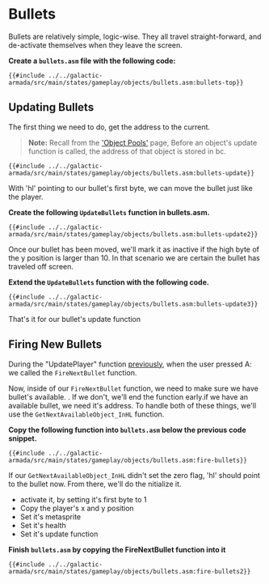 # Bullets

Bullets are relatively simple, logic-wise. They all travel straight-forward, and de-activate themselves when they leave the screen.

**Create a `bullets.asm` file with the following code:**

```rgbasm,linenos,start={{#line_no_of "" ../../galactic-armada/src/main/states/gameplay/objects/bullets.asm:bullets-top}}
{{#include ../../galactic-armada/src/main/states/gameplay/objects/bullets.asm:bullets-top}}
```
## Updating Bullets

The first thing we need to do, get the address to the current. 

> **Note:** Recall from the ['Object Pools'](#object-pools) page, Before an object's update function is called, the address of that object is stored in bc.

```rgbasm,linenos,start={{#line_no_of "" ../../galactic-armada/src/main/states/gameplay/objects/bullets.asm:bullets-update}}
{{#include ../../galactic-armada/src/main/states/gameplay/objects/bullets.asm:bullets-update}}
```

With 'hl' pointing to our bullet's first byte, we can move the bullet just like the player.

**Create the following `UpdateBullets` function in bullets.asm.**

```rgbasm,linenos,start={{#line_no_of "" ../../galactic-armada/src/main/states/gameplay/objects/bullets.asm:bullets-update2}}
{{#include ../../galactic-armada/src/main/states/gameplay/objects/bullets.asm:bullets-update2}}
```

Once our bullet has been moved, we'll mark it as inactive if the high byte of the y position is larger than 10. In that scenario we are certain the bullet has traveled off screen.

**Extend the `UpdateBullets` function with the following code.**

```rgbasm,linenos,start={{#line_no_of "" ../../galactic-armada/src/main/states/gameplay/objects/bullets.asm:bullets-update3}}
{{#include ../../galactic-armada/src/main/states/gameplay/objects/bullets.asm:bullets-update3}}
```

That's it for our bullet's update function
## Firing New Bullets

During the "UpdatePlayer" function [previously](#player), when the user pressed A: we called the `FireNextBullet` function. 

Now, inside of our `FireNextBullet` function, we need to make sure we have bullet's available. . If we don't, we'll end the function early.if we have an available bullet, we need it's address. To handle both of these things, we'll use the `GetNextAvailableObject_InHL` function.

**Copy the following function into `bullets.asm` below the previous code snippet.**

```rgbasm,linenos,start={{#line_no_of "" ../../galactic-armada/src/main/states/gameplay/objects/bullets.asm:fire-bullets}}
{{#include ../../galactic-armada/src/main/states/gameplay/objects/bullets.asm:fire-bullets}}
```

If our `GetNextAvailableObject_InHL` didn't set the zero flag, 'hl' should point to the bullet now. From there, we'll do the nitialize it.
- activate it, by setting it's first byte to 1
- Copy the player's x and y position
- Set it's metasprite
- Set it's health
- Set it's update function

**Finish `bullets.asm` by copying the FireNextBullet function into it**

```rgbasm,linenos,start={{#line_no_of "" ../../galactic-armada/src/main/states/gameplay/objects/bullets.asm:fire-bullets2}}
{{#include ../../galactic-armada/src/main/states/gameplay/objects/bullets.asm:fire-bullets2}}
```